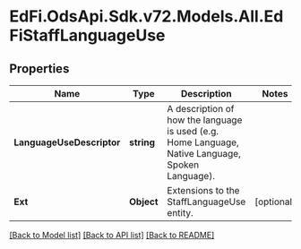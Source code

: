 # EdFi.OdsApi.Sdk.v72.Models.All.EdFiStaffLanguageUse

## Properties

Name | Type | Description | Notes
------------ | ------------- | ------------- | -------------
**LanguageUseDescriptor** | **string** | A description of how the language is used (e.g. Home Language, Native Language, Spoken Language). | 
**Ext** | **Object** | Extensions to the StaffLanguageUse entity. | [optional] 

[[Back to Model list]](../../README.md#documentation-for-models) [[Back to API list]](../../README.md#documentation-for-api-endpoints) [[Back to README]](../../README.md)

